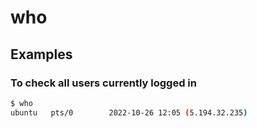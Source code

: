 # who

## Examples

### To check all users currently logged in

```bash
$ who
ubuntu   pts/0        2022-10-26 12:05 (5.194.32.235)
```
